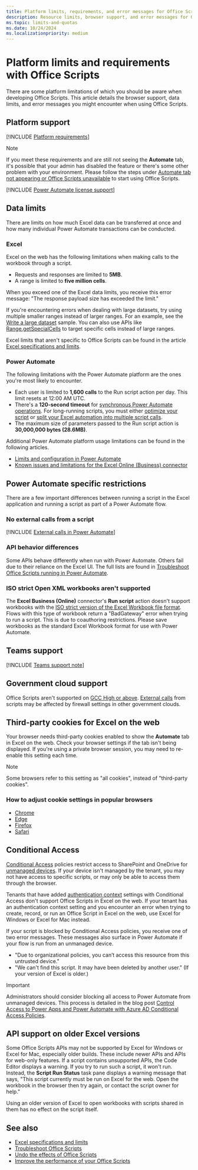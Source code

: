 ```yaml
---
title: Platform limits, requirements, and error messages for Office Scripts
description: Resource limits, browser support, and error messages for Office Scripts when used with Excel.
ms.topic: limits-and-quotas
ms.date: 10/24/2024
ms.localizationpriority: medium
---
```


# Platform limits and requirements with Office Scripts

There are some platform limitations of which you should be aware when developing Office Scripts. This article details the browser support, data limits, and error messages you might encounter when using Office Scripts.

## Platform support

[!INCLUDE [Platform requirements](../includes/platform-requirements.md)]

> [!NOTE]
> If you meet these requirements and are still not seeing the **Automate** tab, it's possible that your admin has disabled the feature or there's some other problem with your environment. Please follow the steps under [Automate tab not appearing or Office Scripts unavailable](../testing/troubleshooting.md#automate-tab-not-appearing-or-office-scripts-unavailable) to start using Office Scripts.

[!INCLUDE [Power Automate license support](../includes/power-automate-needs-business.md)]

## Data limits

There are limits on how much Excel data can be transferred at once and how many individual Power Automate transactions can be conducted.

### Excel

Excel on the web has the following limitations when making calls to the workbook through a script.

- Requests and responses are limited to **5MB**.
- A range is limited to **five million cells**.

When you exceed one of the Excel data limits, you receive this error message: "The response payload size has exceeded the limit."

If you're encountering errors when dealing with large datasets, try using multiple smaller ranges instead of larger ranges. For an example, see the [Write a large dataset](../resources/samples/write-large-dataset.md) sample. You can also use APIs like [Range.getSpecialCells](/javascript/api/office-scripts/excelscript/excelscript.range#excelscript-excelscript-range-getspecialcells-member(1)) to target specific cells instead of large ranges.

Excel limits that aren't specific to Office Scripts can be found in the article [Excel specifications and limits](https://support.microsoft.com/office/1672b34d-7043-467e-8e27-269d656771c3).

### Power Automate

The following limitations with the Power Automate platform are the ones you're most likely to encounter.

- Each user is limited to **1,600 calls** to the Run script action per day. This limit resets at 12:00 AM UTC.
- There's a **120-second timeout** for [synchronous Power Automate operations](/power-automate/limits-and-config#timeout). For long-running scripts, you must either [optimize your script](../develop/web-client-performance.md) or [split your Excel automation into multiple script calls](../resources/samples/write-large-dataset.md#sample-2-write-data-in-batches-from-a-power-automate-flow).
- The maximum size of parameters passed to the Run script action is **30,000,000 bytes (28.6MB)**.

Additional Power Automate platform usage limitations can be found in the following articles.

- [Limits and configuration in Power Automate](/power-automate/limits-and-config)
- [Known issues and limitations for the Excel Online (Business) connector](/connectors/excelonlinebusiness/#known-issues-and-limitations)

## Power Automate specific restrictions

There are a few important differences between running a script in the Excel application and running a script as part of a Power Automate flow.

### No external calls from a script

[!INCLUDE [External calls in Power Automate](../includes/external-calls-power-automate.md)]

### API behavior differences

Some APIs behave differently when run with Power Automate. Others fail due to their reliance on the Excel UI. The full lists are found in [Troubleshoot Office Scripts running in Power Automate](power-automate-troubleshooting.md).

### ISO strict Open XML workbooks aren't supported

The **Excel Business (Online)** connector's **Run script** action doesn't support workbooks with the [ISO strict version of the Excel Workbook file format](https://www.loc.gov/preservation/digital/formats/fdd/fdd000401.shtml). Flows with this type of workbook return a "BadGateway" error when trying to run a script. This is due to coauthoring restrictions. Please save workbooks as the standard Excel Workbook format for use with Power Automate.

## Teams support

[!INCLUDE [Teams support note](../includes/teams-support-note.md)]

## Government cloud support

Office Scripts aren't supported on [GCC High or above](/office365/servicedescriptions/office-365-platform-service-description/office-365-us-government/gcc-high-and-dod). [External calls](../develop/external-calls.md) from scripts may be affected by firewall settings in other government clouds.

## Third-party cookies for Excel on the web

Your browser needs third-party cookies enabled to show the **Automate** tab in Excel on the web. Check your browser settings if the tab isn't being displayed. If you're using a private browser session, you may need to re-enable this setting each time.

> [!NOTE]
> Some browsers refer to this setting as "all cookies", instead of "third-party cookies".

### How to adjust cookie settings in popular browsers

- [Chrome](https://support.google.com/chrome/answer/95647)
- [Edge](https://support.microsoft.com/microsoft-edge/597f04f2-c0ce-f08c-7c2b-541086362bd2)
- [Firefox](https://support.mozilla.org/kb/disable-third-party-cookies)
- [Safari](https://support.apple.com/guide/safari/manage-cookies-and-website-data-sfri11471/mac)

## Conditional Access

[Conditional Access](/azure/active-directory/conditional-access/overview) policies restrict access to SharePoint and OneDrive for [unmanaged devices](/sharepoint/control-access-from-unmanaged-devices). If your device isn't managed by the tenant, you may not have access to specific scripts, or may only be able to access them through the browser.

Tenants that have added [authentication context](/entra/identity/conditional-access/concept-conditional-access-cloud-apps#configure-authentication-contexts) settings with Conditional Access don't support Office Scripts in Excel on the web. If your tenant has an authentication context setting and you encounter an error when trying to create, record, or run an Office Script in Excel on the web, use Excel for Windows or Excel for Mac instead.

If your script is blocked by Conditional Access policies, you receive one of two error messages. These messages also surface in Power Automate if your flow is run from an unmanaged device.

- "Due to organizational policies, you can’t access this resource from this untrusted device."
- "We can't find this script. It may have been deleted by another user." (If your version of Excel is older.)

> [!IMPORTANT]
> Administrators should consider blocking all access to Power Automate from unmanaged devices. This process is detailed in the blog post [Control Access to Power Apps and Power Automate with Azure AD Conditional Access Policies](https://devblogs.microsoft.com/premier-developer/control-access-to-power-apps-and-power-automate-with-azure-ad-conditional-access-policies/).

## API support on older Excel versions

Some Office Scripts APIs may not be supported by Excel for Windows or Excel for Mac, especially older builds. These include newer APIs and APIs for web-only features. If a script contains unsupported APIs, the Code Editor displays a warning. If you try to run such a script, it won't run. Instead, the **Script Run Status** task pane displays a warning message that says, "This script currently must be run on Excel for the web. Open the workbook in the browser then try again, or contact the script owner for help."

Using an older version of Excel to open workbooks with scripts shared in them has no effect on the script itself.

## See also

- [Excel specifications and limits](https://support.microsoft.com/office/1672b34d-7043-467e-8e27-269d656771c3)
- [Troubleshoot Office Scripts](troubleshooting.md)
- [Undo the effects of Office Scripts](undo.md)
- [Improve the performance of your Office Scripts](../develop/web-client-performance.md)
